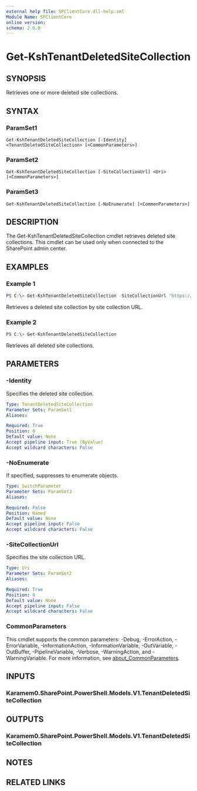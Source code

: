 ```yaml
---
external help file: SPClientCore.dll-help.xml
Module Name: SPClientCore
online version:
schema: 2.0.0
---
```


# Get-KshTenantDeletedSiteCollection

## SYNOPSIS
Retrieves one or more deleted site collections.

## SYNTAX

### ParamSet1
```
Get-KshTenantDeletedSiteCollection [-Identity] <TenantDeletedSiteCollection> [<CommonParameters>]
```

### ParamSet2
```
Get-KshTenantDeletedSiteCollection [-SiteCollectionUrl] <Uri> [<CommonParameters>]
```

### ParamSet3
```
Get-KshTenantDeletedSiteCollection [-NoEnumerate] [<CommonParameters>]
```

## DESCRIPTION
The Get-KshTenantDeletedSiteCollection cmdlet retrieves deleted site collections.
This cmdlet can be used only when connected to the SharePoint admin center.

## EXAMPLES

### Example 1
```powershell
PS C:\> Get-KshTenantDeletedSiteCollection -SiteCollectionUrl 'https://example.sharepoint.com/sites/hub'
```

Retrieves a deleted site collection by site collection URL.

### Example 2
```powershell
PS C:\> Get-KshTenantDeletedSiteCollection
```

Retrieves all deleted site collections.

## PARAMETERS

### -Identity
Specifies the deleted site collection.

```yaml
Type: TenantDeletedSiteCollection
Parameter Sets: ParamSet1
Aliases:

Required: True
Position: 0
Default value: None
Accept pipeline input: True (ByValue)
Accept wildcard characters: False
```

### -NoEnumerate
If specified, suppresses to enumerate objects.

```yaml
Type: SwitchParameter
Parameter Sets: ParamSet3
Aliases:

Required: False
Position: Named
Default value: None
Accept pipeline input: False
Accept wildcard characters: False
```

### -SiteCollectionUrl
Specifies the site collection URL.

```yaml
Type: Uri
Parameter Sets: ParamSet2
Aliases:

Required: True
Position: 0
Default value: None
Accept pipeline input: False
Accept wildcard characters: False
```

### CommonParameters
This cmdlet supports the common parameters: -Debug, -ErrorAction, -ErrorVariable, -InformationAction, -InformationVariable, -OutVariable, -OutBuffer, -PipelineVariable, -Verbose, -WarningAction, and -WarningVariable. For more information, see [about_CommonParameters](http://go.microsoft.com/fwlink/?LinkID=113216).

## INPUTS

### Karamem0.SharePoint.PowerShell.Models.V1.TenantDeletedSiteCollection

## OUTPUTS

### Karamem0.SharePoint.PowerShell.Models.V1.TenantDeletedSiteCollection

## NOTES

## RELATED LINKS
